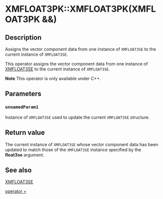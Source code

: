 # XMFLOAT3PK::XMFLOAT3PK(XMFLOAT3PK &&)

## Description

Assigns the vector component data from one instance of `XMFLOAT3SE` to the current instance of `XMFLOAT3SE`.

This operator assigns the vector component data from one instance of [XMFLOAT3SE](https://learn.microsoft.com/windows/win32/api/directxpackedvector/ns-directxpackedvector-xmfloat3se) to the current instance of `XMFLOAT3SE`.

**Note** This operator is only available under C++.

## Parameters

### `unnamedParam1`

Instance of `XMFLOAT3SE` used to update the current `XMFLOAT3SE` structure.

## Return value

The current instance of `XMFLOAT3SE` whose vector component data has been updated to match those of the `XMFLOAT3SE` instance specified by the **float3se** argument.

## See also

[XMFLOAT3SE](https://learn.microsoft.com/windows/win32/api/directxpackedvector/ns-directxpackedvector-xmfloat3se)

[operator =](https://msdn.microsoft.com/e3c74a38-65ab-48ac-931d-1fc66ec04d74)
